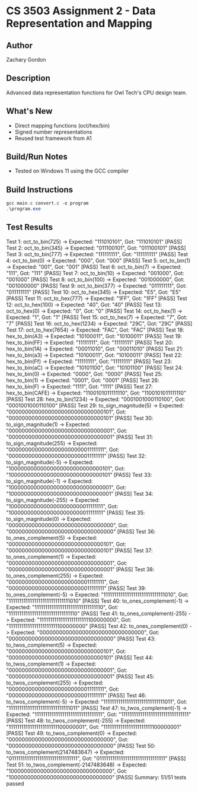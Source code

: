 # CS 3503 Assignment 2 - Data Representation and Mapping

## Author
Zachary Gordon

## Description
Advanced data representation functions for Owl Tech's CPU design team.

## What's New
- Direct mapping functions (oct/hex/bin)
- Signed number representations
- Reused test framework from A1

## Build/Run Notes
- Tested on Windows 11 using the GCC compiler

## Build Instructions
```powershell
gcc main.c convert.c -o program
.\program.exe
```

## Test Results
Test 1: oct_to_bin(725) -> Expected: "111010101", Got: "111010101" [PASS]
Test 2: oct_to_bin(345) -> Expected: "011100101", Got: "011100101" [PASS]
Test 3: oct_to_bin(777) -> Expected: "111111111", Got: "111111111" [PASS]
Test 4: oct_to_bin(0) -> Expected: "000", Got: "000" [PASS]
Test 5: oct_to_bin(1) -> Expected: "001", Got: "001" [PASS]
Test 6: oct_to_bin(7) -> Expected: "111", Got: "111" [PASS]
Test 7: oct_to_bin(10) -> Expected: "001000", Got: "001000" [PASS]
Test 8: oct_to_bin(100) -> Expected: "001000000", Got: "001000000" [PASS]
Test 9: oct_to_bin(377) -> Expected: "011111111", Got: "011111111" [PASS]
Test 10: oct_to_hex(345) -> Expected: "E5", Got: "E5" [PASS]
Test 11: oct_to_hex(777) -> Expected: "1FF", Got: "1FF" [PASS]
Test 12: oct_to_hex(100) -> Expected: "40", Got: "40" [PASS]
Test 13: oct_to_hex(0) -> Expected: "0", Got: "0" [PASS]
Test 14: oct_to_hex(1) -> Expected: "1", Got: "1" [PASS]
Test 15: oct_to_hex(7) -> Expected: "7", Got: "7" [PASS]
Test 16: oct_to_hex(1234) -> Expected: "29C", Got: "29C" [PASS]
Test 17: oct_to_hex(7654) -> Expected: "FAC", Got: "FAC" [PASS]
Test 18: hex_to_bin(A3) -> Expected: "10100011", Got: "10100011" [PASS]
Test 19: hex_to_bin(FF) -> Expected: "11111111", Got: "11111111" [PASS]
Test 20: hex_to_bin(1A) -> Expected: "00011010", Got: "00011010" [PASS]
Test 21: hex_to_bin(a3) -> Expected: "10100011", Got: "10100011" [PASS]
Test 22: hex_to_bin(Ff) -> Expected: "11111111", Got: "11111111" [PASS]
Test 23: hex_to_bin(aC) -> Expected: "10101100", Got: "10101100" [PASS]
Test 24: hex_to_bin(0) -> Expected: "0000", Got: "0000" [PASS]
Test 25: hex_to_bin(1) -> Expected: "0001", Got: "0001" [PASS]
Test 26: hex_to_bin(F) -> Expected: "1111", Got: "1111" [PASS]
Test 27: hex_to_bin(CAFE) -> Expected: "1100101011111110", Got: "1100101011111110" [PASS]
Test 28: hex_to_bin(1234) -> Expected: "0001001000110100", Got: "0001001000110100" [PASS]
Test 29: to_sign_magnitude(5) -> Expected: "00000000000000000000000000000101", Got: "00000000000000000000000000000101" [PASS]
Test 30: to_sign_magnitude(1) -> Expected: "00000000000000000000000000000001", Got: "00000000000000000000000000000001" [PASS]
Test 31: to_sign_magnitude(255) -> Expected: "00000000000000000000000011111111", Got: "00000000000000000000000011111111" [PASS]
Test 32: to_sign_magnitude(-5) -> Expected: "10000000000000000000000000000101", Got: "10000000000000000000000000000101" [PASS]
Test 33: to_sign_magnitude(-1) -> Expected: "10000000000000000000000000000001", Got: "10000000000000000000000000000001" [PASS]
Test 34: to_sign_magnitude(-255) -> Expected: "10000000000000000000000011111111", Got: "10000000000000000000000011111111" [PASS]
Test 35: to_sign_magnitude(0) -> Expected: "00000000000000000000000000000000", Got: "00000000000000000000000000000000" [PASS]
Test 36: to_ones_complement(5) -> Expected: "00000000000000000000000000000101", Got: "00000000000000000000000000000101" [PASS]
Test 37: to_ones_complement(1) -> Expected: "00000000000000000000000000000001", Got: "00000000000000000000000000000001" [PASS]
Test 38: to_ones_complement(255) -> Expected: "00000000000000000000000011111111", Got: "00000000000000000000000011111111" [PASS]
Test 39: to_ones_complement(-5) -> Expected: "11111111111111111111111111111010", Got: "11111111111111111111111111111010" [PASS]
Test 40: to_ones_complement(-1) -> Expected: "11111111111111111111111111111110", Got: "11111111111111111111111111111110" [PASS]
Test 41: to_ones_complement(-255) -> Expected: "11111111111111111111111100000000", Got: "11111111111111111111111100000000" [PASS]
Test 42: to_ones_complement(0) -> Expected: "00000000000000000000000000000000", Got: "00000000000000000000000000000000" [PASS]
Test 43: to_twos_complement(5) -> Expected: "00000000000000000000000000000101", Got: "00000000000000000000000000000101" [PASS]
Test 44: to_twos_complement(1) -> Expected: "00000000000000000000000000000001", Got: "00000000000000000000000000000001" [PASS]
Test 45: to_twos_complement(255) -> Expected: "00000000000000000000000011111111", Got: "00000000000000000000000011111111" [PASS]
Test 46: to_twos_complement(-5) -> Expected: "11111111111111111111111111111011", Got: "11111111111111111111111111111011" [PASS]
Test 47: to_twos_complement(-1) -> Expected: "11111111111111111111111111111111", Got: "11111111111111111111111111111111" [PASS]
Test 48: to_twos_complement(-255) -> Expected: "11111111111111111111111100000001", Got: "11111111111111111111111100000001" [PASS]
Test 49: to_twos_complement(0) -> Expected: "00000000000000000000000000000000", Got: "00000000000000000000000000000000" [PASS]
Test 50: to_twos_complement(2147483647) -> Expected: "01111111111111111111111111111111", Got: "01111111111111111111111111111111" [PASS]
Test 51: to_twos_complement(-2147483648) -> Expected: "10000000000000000000000000000000", Got: "10000000000000000000000000000000" [PASS]
Summary: 51/51 tests passed
